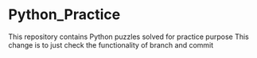 # Python_Practice
This repository contains Python puzzles solved for practice purpose
This change is to just check the functionality of branch and commit
